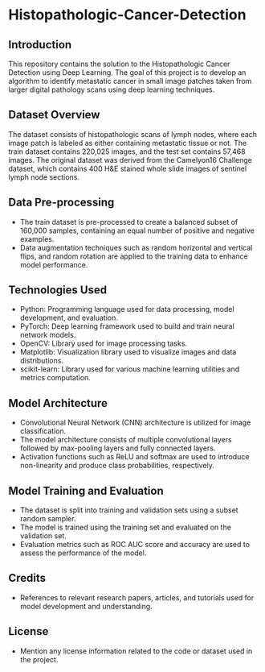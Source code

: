 # Histopathologic-Cancer-Detection

## Introduction
This repository contains the solution to the Histopathologic Cancer Detection using Deep Learning. The goal of this project is to develop an algorithm to identify metastatic cancer in small image patches taken from larger digital pathology scans using deep learning techniques.

## Dataset Overview
The dataset consists of histopathologic scans of lymph nodes, where each image patch is labeled as either containing metastatic tissue or not. The train dataset contains 220,025 images, and the test set contains 57,468 images. The original dataset was derived from the Camelyon16 Challenge dataset, which contains 400 H&E stained whole slide images of sentinel lymph node sections.

## Data Pre-processing
- The train dataset is pre-processed to create a balanced subset of 160,000 samples, containing an equal number of positive and negative examples.
- Data augmentation techniques such as random horizontal and vertical flips, and random rotation are applied to the training data to enhance model performance.

## Technologies Used
- Python: Programming language used for data processing, model development, and evaluation.
- PyTorch: Deep learning framework used to build and train neural network models.
- OpenCV: Library used for image processing tasks.
- Matplotlib: Visualization library used to visualize images and data distributions.
- scikit-learn: Library used for various machine learning utilities and metrics computation.

## Model Architecture
- Convolutional Neural Network (CNN) architecture is utilized for image classification.
- The model architecture consists of multiple convolutional layers followed by max-pooling layers and fully connected layers.
- Activation functions such as ReLU and softmax are used to introduce non-linearity and produce class probabilities, respectively.

## Model Training and Evaluation
- The dataset is split into training and validation sets using a subset random sampler.
- The model is trained using the training set and evaluated on the validation set.
- Evaluation metrics such as ROC AUC score and accuracy are used to assess the performance of the model.

## Credits
- References to relevant research papers, articles, and tutorials used for model development and understanding.

## License
- Mention any license information related to the code or dataset used in the project.
